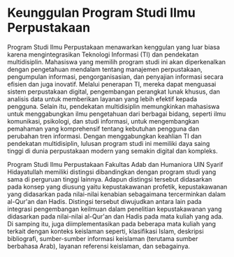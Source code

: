# Keunggulan Program Studi Ilmu Perpustakaan
Program Studi Ilmu Perpustakaan menawarkan kenggulan yang luar biasa karena mengintegrasikan Teknologi Informasi (TI) dan pendekatan multidisiplin. Mahasiswa yang memilih program studi ini akan diperkenalkan dengan pengetahuan mendalam tentang manajemen perpustakaan, pengumpulan informasi, pengorganisasian, dan penyajian informasi secara efisien dan juga inovatif. Melalui penerapan TI, mereka dapat menguasai sistem perpustakaan digital, pengembangan perangkat lunak khusus, dan analisis data untuk memberikan layanan yang lebih efektif kepada pengguna. Selain itu, pendekatan multidisiplin memungkinkan mahasiswa untuk menggabungkan ilmu pengetahuan dari berbagai bidang, seperti ilmu komunikasi, psikologi, dan studi informasi, untuk mengembangkan pemahaman yang komprehensif tentang kebutuhan pengguna dan perubahan tren informasi. Dengan menggabungkan keahlian TI dan pendekatan multidisiplin, lulusan program studi ini memiliki daya saing tinggi di dunia perpustakaan modern yang semakin digital dan kompleks.

Program Studi Ilmu Perpustakaan Fakultas Adab dan Humaniora UIN Syarif Hidayatullah memiliki distingsi dibandingkan dengan program studi yang sama di perguruan tinggi lainnya. Adapun distingsi tersebut didasarkan pada konsep yang diusung yaitu kepustakawanan profetik, kepustakawanan yang didasarkan pada nilai-nilai kenabian sebagaimana tercerminkan dalam al-Qur'an dan Hadis. Distingsi tersebut diwujudkan antara lain pada integrasi pengembangan keilmuan dalam penelitian kepustakawanan yang didasarkan pada nilai-nilai al-Qur'an dan Hadis pada mata kuliah yang ada. Di samping itu, juga diimplementasikan pada beberapa mata kuliah yang terkait dengan konteks keislaman seperti, klasifikasi Islam, deskripsi bibliografi, sumber-sumber informasi keislaman (terutama sumber berbahasa Arab), layanan referensi keislaman, dan sebagainya. 
